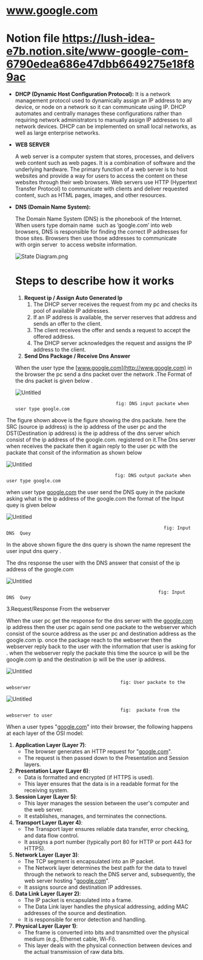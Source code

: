 # www.google.com
# Notion file https://lush-idea-e7b.notion.site/www-google-com-6790edea686e47dbb6649275e18f89ac
- **DHCP (Dynamic Host Configuration Protocol):**
It is a network management protocol used to dynamically assign an IP address to any device, or node on a network so it can communicate using IP. DHCP automates and centrally manages these configurations rather than requiring network administrators to manually assign IP addresses to all network devices. DHCP can be implemented on small local networks, as well as large enterprise networks.
- **WEB SERVER**
    
    A web server is a computer system that stores, processes, and delivers web content such as web pages. It is a combination of software and the underlying hardware. The primary function of a web server is to host websites and provide a way for users to access the content on these websites through their web browsers. Web servers use HTTP (Hypertext Transfer Protocol) to communicate with clients and deliver requested content, such as HTML pages, images, and other resources.
    
- **DNS (Domain Name System):**
    
    The Domain Name System (DNS) is the phonebook of the Internet. When users type domain name  such as ‘google.com’  into web browsers, DNS is responsible for finding the correct IP addresses for those sites. Browsers then use those addresses to communicate with orgin server  to access website information.
    
    ![State Diagram.png](assets/State_Diagram.png)
    
    # Steps to describe how it works
    
    1. **Request ip / Assign Auto Generated Ip**
        1. The DHCP server receives the request from my pc and checks its pool of available IP addresses.
        2. If an IP address is available, the server reserves that address and sends an offer to the client.
        3. The client receives the offer and sends a request to accept the offered address.
        4. The DHCP server acknowledges the request and assigns the IP address to the client.
    2. **Send Dns Package / Receive Dns Answer**
    
    When the user type the [www.google.com](http://www.google.com) in the browser the pc send a dns packet over the network .The Format of the dns packet is given below .
    
    ![Untitled](assets/Untitled.png)
    

                                           fig: DNS input packate when user type google.com

The figure shown above is the figure showing the dns packate. here the SRC (source ip address) is the ip address of the user pc and the DST(Destination  ip address) is the ip address of the dns server which consist of the ip address of the google.com. registered on it.The Dns server when receives the packate then it again reply to the user pc with the packate that consit of the information as shown below 

![Untitled](assets/Untitled%201.png)

                                            fig: DNS output packate when user type google.com

when user type [google.com](http://google.com) the user send the DNS quey in the packate asking what is the ip address of the google.com the format of the Input quey is given below 

![Untitled](assets/Untitled%202.png)

                                                              fig: Input  DNS  Quey

In the above shown figure the dns query is shown the name represent the user input dns query .

The dns response the user with the DNS answer that consist of the ip address of the google.com

![Untitled](assets/Untitled%203.png)

                                                            fig: Input  DNS  Quey

3.Request/Response From the webserver 

When the user pc get the response for the dns server with the [google.com](http://google.com) ip address then the user pc again send one packate to the webserver which consist of the source address as the user pc and destination address as the google.com ip. once the package reach to the webserver then the webserver reply back to the user with the information that user is asking for . when the webserver reply the packate this time the source ip will be the google.com ip and the destination ip will be the user ip address.

![Untitled](assets/Untitled%204.png)

                                              fig: User packate to the webserver

![Untitled](assets/Untitled%205.png)

                                              fig:  packate from the webserver to user 

When a user types "[google.com](http://google.com/)" into their browser, the following happens at each layer of the OSI model:

1. **Application Layer (Layer 7)**:
    - The browser generates an HTTP request for "[google.com](http://google.com/)".
    - The request is then passed down to the Presentation and Session layers.
2. **Presentation Layer (Layer 6)**:
    - Data is formatted and encrypted (if HTTPS is used).
    - This layer ensures that the data is in a readable format for the receiving system.
3. **Session Layer (Layer 5)**:
    - This layer manages the session between the user's computer and the web server.
    - It establishes, manages, and terminates the connections.
4. **Transport Layer (Layer 4)**:
    - The Transport layer ensures reliable data transfer, error checking, and data flow control.
    - It assigns a port number (typically port 80 for HTTP or port 443 for HTTPS).
5. **Network Layer (Layer 3)**:
    - The TCP segment is encapsulated into an IP packet.
    - The Network layer determines the best path for the data to travel through the network to reach the DNS server and, subsequently, the web server hosting "[google.com](http://google.com/)".
    - It assigns source and destination IP addresses.
6. **Data Link Layer (Layer 2)**:
    - The IP packet is encapsulated into a frame.
    - The Data Link layer handles the physical addressing, adding MAC addresses of the source and destination.
    - It is responsible for error detection and handling.
7. **Physical Layer (Layer 1)**:
    - The frame is converted into bits and transmitted over the physical medium (e.g., Ethernet cable, Wi-Fi).
    - This layer deals with the physical connection between devices and the actual transmission of raw data bits.
